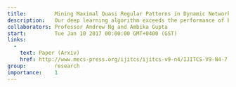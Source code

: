```yaml
---
title:         Mining Maximal Quasi Regular Patterns in Dynamic Networks
description:   Our deep learning algorithm exceeds the performance of board certified cardiologists in detecting a wide range of heart arrhythmias from electrocardiograms recorded with a single-lead wearable monitor. Dataset 500x larger than previously studied corpora used to train a deep convolutional neural network.
collaborators: Professor Andrew Ng and Ambika Gupta
start:         Tue Jan 10 2017 00:00:00 GMT+0400 (GST)
links:
  - 
    text: Paper (Arxiv)
    href: http://www.mecs-press.org/ijitcs/ijitcs-v9-n4/IJITCS-V9-N4-7.pdf
group:         research
importance:    1
---
```

